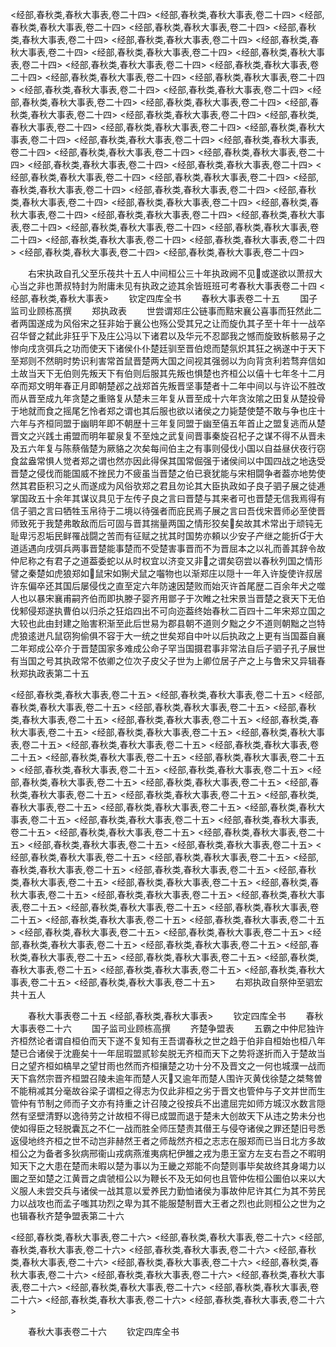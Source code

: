 <!-- { "loadSidebar": true } -->
<经部,春秋类,春秋大事表,卷二十四>
<经部,春秋类,春秋大事表,卷二十四>
<经部,春秋类,春秋大事表,卷二十四>
<经部,春秋类,春秋大事表,卷二十四>
<经部,春秋类,春秋大事表,卷二十四>
<经部,春秋类,春秋大事表,卷二十四>
<经部,春秋类,春秋大事表,卷二十四>
<经部,春秋类,春秋大事表,卷二十四>
<经部,春秋类,春秋大事表,卷二十四>
<经部,春秋类,春秋大事表,卷二十四>
<经部,春秋类,春秋大事表,卷二十四>
<经部,春秋类,春秋大事表,卷二十四>
<经部,春秋类,春秋大事表,卷二十四>
<经部,春秋类,春秋大事表,卷二十四>
<经部,春秋类,春秋大事表,卷二十四>
<经部,春秋类,春秋大事表,卷二十四>
<经部,春秋类,春秋大事表,卷二十四>
<经部,春秋类,春秋大事表,卷二十四>
<经部,春秋类,春秋大事表,卷二十四>
<经部,春秋类,春秋大事表,卷二十四>
<经部,春秋类,春秋大事表,卷二十四>
<经部,春秋类,春秋大事表,卷二十四>
<经部,春秋类,春秋大事表,卷二十四>
<经部,春秋类,春秋大事表,卷二十四>
<经部,春秋类,春秋大事表,卷二十四>
<经部,春秋类,春秋大事表,卷二十四>
<经部,春秋类,春秋大事表,卷二十四>
<经部,春秋类,春秋大事表,卷二十四>
<经部,春秋类,春秋大事表,卷二十四>
<经部,春秋类,春秋大事表,卷二十四>
<经部,春秋类,春秋大事表,卷二十四>
<经部,春秋类,春秋大事表,卷二十四>
<经部,春秋类,春秋大事表,卷二十四>
<经部,春秋类,春秋大事表,卷二十四>
<经部,春秋类,春秋大事表,卷二十四>
<经部,春秋类,春秋大事表,卷二十四>
<经部,春秋类,春秋大事表,卷二十四>
<经部,春秋类,春秋大事表,卷二十四>
<经部,春秋类,春秋大事表,卷二十四>
<经部,春秋类,春秋大事表,卷二十四>
<经部,春秋类,春秋大事表,卷二十四>
<经部,春秋类,春秋大事表,卷二十四>
<经部,春秋类,春秋大事表,卷二十四>












　　右宋执政自孔父至乐茷共十五人中间桓公三十年执政阙不见或遂欲以萧叔大心当之非也萧叔特封为附庸未见有执政之迹其余皆班班可考春秋大事表卷二十四
<经部,春秋类,春秋大事表>
　　钦定四库全书
　　春秋大事表卷二十五
　　国子监司业顾栋髙撰
　　郑执政表
　　世尝谓郑庄公链事而黠宋襄公喜事而狂然此二者两国遂成为风俗宋之狂非始于襄公也殇公受其兄之让而旋仇其子至十年十一战卒召华督之弑此非狂乎下及庄公冯以下诸君以及华元不忍鄙我之憾而旋致柝骸易子之惨向戌贪弭兵之功而使天下诸侯仆仆楚廷驯至晋伯熄而楚氛炽其狂之祸遂中于天下至郑则不然眀时势识利害常首鼠晋楚两大国之间视其强弱以为向背贪利若骛弃信如土故当天下无伯则先叛天下有伯则后服其先叛也惧楚也齐桓公以僖十七年冬十二月卒而郑文明年春正月即朝楚邲之战郑首先叛晋坚事楚者十二年中间以与许讼不胜改而从晋至成九年贪楚之重赂复从楚未三年复从晋至成十六年贪汝隂之田复从楚投骨于地就而食之摇尾乞怜者郑之谓也其后服也欲以诸侯之力毙楚使楚不敢与争也庄十六年与齐桓同盟于幽眀年即不朝歴十三年复同盟于幽至僖五年首止之盟复逃而从楚晋文之兴践土甫盟而明年翟泉复不至烛之武复间晋事秦旋召杞子之谋不得不从晋未及五六年复与陈蔡偕楚为厥貉之次矣每间伯主之有事则侵伐小国以自益昼伏夜行窃食盆盎常惧人觉者郑之谓也然亦因此得保其国常倔强于诸侯间以中国四战之地迭受晋楚之侵伐而能国威不挫民力不疲虽当晋楚之伯已衰犹能与宋相闘争者葢亦地势使然其君臣积习之乆而遂成为风俗欤郑之君且勿论其大臣执政如子良子驷子展之徒逓掌国政五十余年其谋议具见于左传子良之言曰晋楚与其来者可也晋楚无信我焉得有信子驷之言曰牺牲玉帛待于二境以待强者而庇民焉子展之言曰吾伐宋晋师必至使晋师致死于我楚弗敢敌而后可固与晋其揣量两国之情形狡矣矣故其术常出于顽钝无耻卑污忍垢民鲜罹战闘之苦而有征赋之扰其时国势亦頼以少安子产继之能折于大道适遇向戌弭兵两事晋楚能事楚而不受楚害事晋而不为晋屈本之以礼而善其辞令故仲尼称之有君子之道葢委蛇以从时权宜以济变又非之谓矣窃尝以春秋列国之情形譬之秦楚如虎狼郑如鼠宋如猘犬鼠之囓物也以渐郑庄以隠十一年入许旋使许叔居许东偏卒还其国后屡侵伐之直至定六年防速因楚败而始灭许首尾歴二百余年犬之噬人也以暴宋襄甫嗣齐伯而即执滕子婴齐用鄫子于次睢之社宋景当晋楚之衰天下无伯伐邾侵郑遂执曹伯以归杀之狂焰四出不可向迩葢终始春秋二百四十二年宋郑立国之大较也此由封建之贻害积渐至此后世易为郡县朝不道则夕黜之夕不道则朝黜之岂特虎狼逺迸凡鼠窃狗偷俱不容于大一统之世矣郑自中叶以后执政之上更有当国葢自襄二年郑成公卒介于晋楚国家多难成公命子罕当国摄君事非常法自后子驷子孔子展世有当国之号其执政常不依卿之位次子皮父子世为上卿位居子产之上与鲁宋又异辑春秋郑执政表第二十五








<经部,春秋类,春秋大事表,卷二十五>
<经部,春秋类,春秋大事表,卷二十五>
<经部,春秋类,春秋大事表,卷二十五>
<经部,春秋类,春秋大事表,卷二十五>
<经部,春秋类,春秋大事表,卷二十五>
<经部,春秋类,春秋大事表,卷二十五>
<经部,春秋类,春秋大事表,卷二十五>
<经部,春秋类,春秋大事表,卷二十五>
<经部,春秋类,春秋大事表,卷二十五>
<经部,春秋类,春秋大事表,卷二十五>
<经部,春秋类,春秋大事表,卷二十五>
<经部,春秋类,春秋大事表,卷二十五>
<经部,春秋类,春秋大事表,卷二十五>
<经部,春秋类,春秋大事表,卷二十五>
<经部,春秋类,春秋大事表,卷二十五>
<经部,春秋类,春秋大事表,卷二十五>
<经部,春秋类,春秋大事表,卷二十五>
<经部,春秋类,春秋大事表,卷二十五>
<经部,春秋类,春秋大事表,卷二十五>
<经部,春秋类,春秋大事表,卷二十五>
<经部,春秋类,春秋大事表,卷二十五>
<经部,春秋类,春秋大事表,卷二十五>
<经部,春秋类,春秋大事表,卷二十五>
<经部,春秋类,春秋大事表,卷二十五>
<经部,春秋类,春秋大事表,卷二十五>
<经部,春秋类,春秋大事表,卷二十五>
<经部,春秋类,春秋大事表,卷二十五>
<经部,春秋类,春秋大事表,卷二十五>
<经部,春秋类,春秋大事表,卷二十五>
<经部,春秋类,春秋大事表,卷二十五>
<经部,春秋类,春秋大事表,卷二十五>
<经部,春秋类,春秋大事表,卷二十五>
<经部,春秋类,春秋大事表,卷二十五>
<经部,春秋类,春秋大事表,卷二十五>
<经部,春秋类,春秋大事表,卷二十五>
<经部,春秋类,春秋大事表,卷二十五>
<经部,春秋类,春秋大事表,卷二十五>
<经部,春秋类,春秋大事表,卷二十五>
<经部,春秋类,春秋大事表,卷二十五>
<经部,春秋类,春秋大事表,卷二十五>
<经部,春秋类,春秋大事表,卷二十五>
<经部,春秋类,春秋大事表,卷二十五>
<经部,春秋类,春秋大事表,卷二十五>
<经部,春秋类,春秋大事表,卷二十五>
<经部,春秋类,春秋大事表,卷二十五>
<经部,春秋类,春秋大事表,卷二十五>
<经部,春秋类,春秋大事表,卷二十五>
<经部,春秋类,春秋大事表,卷二十五>
<经部,春秋类,春秋大事表,卷二十五>
<经部,春秋类,春秋大事表,卷二十五>
<经部,春秋类,春秋大事表,卷二十五>
　　右郑执政自祭仲至驷宏共十五人














　　春秋大事表卷二十五
<经部,春秋类,春秋大事表>
　　钦定四库全书
　　春秋大事表卷二十六
　　国子监司业顾栋高撰
　　齐楚争盟表
　　五霸之中仲尼独许齐桓然论者谓自桓伯而天下遂不复知有王吾谓春秋之世之趋于伯非自桓始也桓八年楚已合诸侯于沈鹿矣十一年屈瑕盟贰轸矣脱无齐桓而天下之势将遂折而入于楚故当日之望齐桓如槁旱之望甘雨也然而齐桓攘楚之功十分不及晋文之一何也城濮一战而天下翕然宗晋齐桓盟召陵未逾年而楚人灭又逾年而楚人围许灭黄伐徐楚之桀骜曽不能稍减其分毫故谷梁子谓桓之得志为仅此非桓之劣于晋文也管仲与子文并世而生管仲有节制之师而子文亦有持重之计召陵之役按兵不出遣屈完如师方城汉水数言隠然有坚壁清野以逸待劳之计故桓不得已成盟而退于楚未大创故天下从违之势未分也使如得臣之轻脱囊瓦之不仁一战而胜全师压楚责其僣王与侵夺诸侯之罪还楚旧号悉返侵地终齐桓之世不动岂非赫然王者之师哉然齐桓之志志在服郑而已当日北方多故桓公之为备者多狄病邢衞山戎病燕淮夷病杞伊雒之戎为患王室方左支右吾之不暇明知天下之大患在楚而未暇以楚为事以为王畿之郑能不向楚则事毕矣故终其身竭力以圗之至如楚之江黄晋之虞虢桓公以为鞭长不及无如何也且管仲佐桓公圗伯以来以大义服人未尝交兵与诸侯一战其意以爱养民力勤恤诸侯为事故仲尼许其仁为其不劳民力以战攻也而孟子嗤其功烈之卑为其不能服楚制晋大王者之烈也此则桓公之世为之也辑春秋齐楚争盟表第二十六

<经部,春秋类,春秋大事表,卷二十六>
<经部,春秋类,春秋大事表,卷二十六>
<经部,春秋类,春秋大事表,卷二十六>
<经部,春秋类,春秋大事表,卷二十六>
<经部,春秋类,春秋大事表,卷二十六>
<经部,春秋类,春秋大事表,卷二十六>
<经部,春秋类,春秋大事表,卷二十六>
<经部,春秋类,春秋大事表,卷二十六>
<经部,春秋类,春秋大事表,卷二十六>
<经部,春秋类,春秋大事表,卷二十六>
<经部,春秋类,春秋大事表,卷二十六>
<经部,春秋类,春秋大事表,卷二十六>
<经部,春秋类,春秋大事表,卷二十六>















　　春秋大事表卷二十六
　　钦定四库全书
